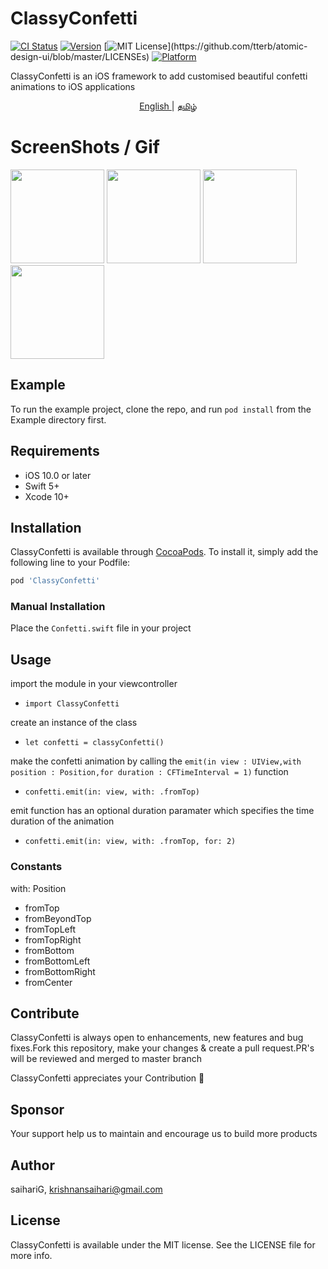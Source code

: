 # ClassyConfetti

[![CI Status](https://img.shields.io/travis/saihariG/ClassyConfetti.svg?style=flat)](https://travis-ci.org/saihariG/ClassyConfetti)
[![Version](https://img.shields.io/cocoapods/v/ClassyConfetti.svg?style=flat)](https://cocoapods.org/pods/ClassyConfetti)
[![MIT License](https://img.shields.io/apm/l/atomic-design-ui.svg?)](https://github.com/tterb/atomic-design-ui/blob/master/LICENSEs)
[![Platform](https://img.shields.io/cocoapods/p/ClassyConfetti.svg?style=flat)](https://cocoapods.org/pods/ClassyConfetti)

ClassyConfetti is an iOS framework to add customised beautiful confetti animations to iOS applications 

<p align="center">
<a href="/README.md" target="_blank"> English </a> | <a href="/README_TA.md" target="_blank"> தமிழ் </a>
</p>

# ScreenShots / Gif

<p float="left">
  <img src="https://user-images.githubusercontent.com/52252342/180391729-f2fb28e4-1648-4c4d-a37d-9681305daf38.gif" width="150" />
  <img src="https://user-images.githubusercontent.com/52252342/180391760-ff2d2861-f06c-4c70-8813-f85a887a7ad7.gif" width="150" /> 
  <img src="https://user-images.githubusercontent.com/52252342/180391773-98ddeebb-9b0b-447d-8a43-2da7a5d204b2.gif" width="150" />
  <img src="https://user-images.githubusercontent.com/52252342/180391781-afa562e6-ff4f-49bd-a208-5fe9bfc42d4d.gif" width="150" />
</p>

## Example

To run the example project, clone the repo, and run `pod install` from the Example directory first.

## Requirements

- iOS 10.0 or later
- Swift 5+
- Xcode 10+

## Installation

ClassyConfetti is available through [CocoaPods](https://cocoapods.org). To install
it, simply add the following line to your Podfile:

```ruby
pod 'ClassyConfetti'
```
### Manual Installation

Place the ```Confetti.swift``` file in your project 

## Usage

import the module in your viewcontroller
- ```import ClassyConfetti```

create an instance of the class
- ```let confetti = classyConfetti()```

make the confetti animation by calling the ```emit(in view : UIView,with position : Position,for duration : CFTimeInterval = 1)``` function
- ```confetti.emit(in: view, with: .fromTop)``` 

emit function has an optional duration paramater which specifies the time duration of the animation
- ```confetti.emit(in: view, with: .fromTop, for: 2)```

### Constants 

with: Position

- fromTop 
- fromBeyondTop 
- fromTopLeft 
- fromTopRight 
- fromBottom 
- fromBottomLeft 
- fromBottomRight 
- fromCenter 

## Contribute

ClassyConfetti is always open to enhancements, new features and bug fixes.Fork this repository, make your changes  & create a pull request.PR's will be reviewed and merged to master branch 

ClassyConfetti appreciates your Contribution 🎊  

## Sponsor 

Your support help us to maintain and encourage us to build more products  

## Author

saihariG, krishnansaihari@gmail.com

## License

ClassyConfetti is available under the MIT license. See the LICENSE file for more info.
